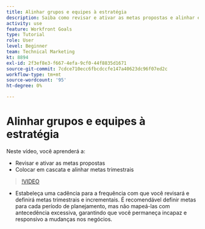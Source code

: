 ```yaml
---
title: Alinhar grupos e equipes à estratégia
description: Saiba como revisar e ativar as metas propostas e alinhar e alinhar metas trimestrais usando o [!DNL Metas].
activity: use
feature: Workfront Goals
type: Tutorial
role: User
level: Beginner
team: Technical Marketing
kt: 8894
exl-id: 2f3ef8e3-f667-4efa-9cf0-44f8835d1671
source-git-commit: 7cdce710ecc6fbcdccfe147a40623dc96f07ed2c
workflow-type: tm+mt
source-wordcount: '95'
ht-degree: 0%

---
```


# Alinhar grupos e equipes à estratégia

Neste vídeo, você aprenderá a:

* Revisar e ativar as metas propostas
* Colocar em cascata e alinhar metas trimestrais

>[!VIDEO](https://video.tv.adobe.com/v/335188/?quality=12)

<!--
Pro-tips graphic
-->

* Estabeleça uma cadência para a frequência com que você revisará e definirá metas trimestrais e incrementais. É recomendável definir metas para cada período de planejamento, mas não mapeá-las com antecedência excessiva, garantindo que você permaneça incapaz e responsivo a mudanças nos negócios.
